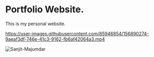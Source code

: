 # Portfolio Website.

This is my personal website. 

https://user-images.githubusercontent.com/85946854/156890274-9aeaf3df-746e-41c3-9162-fb6af42064a3.mp4

![Sanjit-Majumdar](https://user-images.githubusercontent.com/85946854/156890539-554fb995-4389-4e8c-a505-587266eb1740.gif)
